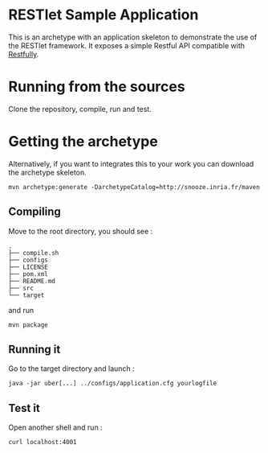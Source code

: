 RESTlet Sample Application
==========================

This is an archetype with an application skeleton to demonstrate the use of the RESTlet framework.
It exposes a simple Restful API compatible with [Restfully](https://github.com/crohr/restfully).

# Running from the sources

Clone the repository, compile, run and test.

# Getting the archetype 

Alternatively, if you want to integrates this to your work you can download the archetype skeleton.
```
mvn archetype:generate -DarchetypeCatalog=http://snooze.inria.fr/maven
```

## Compiling 


Move to the root directory, you should see : 

```
.
├── compile.sh
├── configs
├── LICENSE
├── pom.xml
├── README.md
├── src
└── target
```

and run 

```
mvn package
```

## Running it

Go to the target directory and launch : 

```
java -jar uber[...] ../configs/application.cfg yourlogfile
```

## Test it 

Open another shell and run : 

```
curl localhost:4001
```


